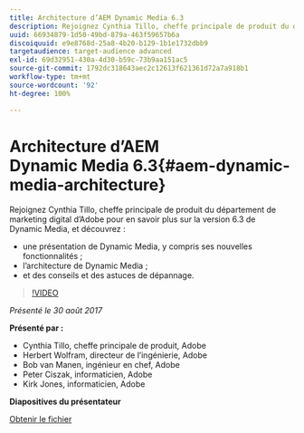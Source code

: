 ```yaml
---
title: Architecture d’AEM Dynamic Media 6.3
description: Rejoignez Cynthia Tillo, cheffe principale de produit du département de marketing digital d’Adobe pour en savoir plus sur la version 6.3 de Dynamic Media.
uuid: 66934879-1d50-49bd-879a-463f59657b6a
discoiquuid: e9e8768d-25a8-4b20-b129-1b1e1732dbb9
targetaudience: target-audience advanced
exl-id: 69d32951-430a-4d30-b59c-73b9aa151ac5
source-git-commit: 1792dc318643aec2c12613f621361d72a7a918b1
workflow-type: tm+mt
source-wordcount: '92'
ht-degree: 100%

---
```


# Architecture d’AEM Dynamic Media 6.3{#aem-dynamic-media-architecture}

Rejoignez Cynthia Tillo, cheffe principale de produit du département de marketing digital d’Adobe pour en savoir plus sur la version 6.3 de Dynamic Media, et découvrez :

* une présentation de Dynamic Media, y compris ses nouvelles fonctionnalités ;
* l’architecture de Dynamic Media ;
* et des conseils et des astuces de dépannage.

>[!VIDEO](https://video.tv.adobe.com/v/19570/?quality=9)

*Présenté le 30 août 2017*

**Présenté par :**

* Cynthia Tillo, cheffe principale de produit, Adobe
* Herbert Wolfram, directeur de l’ingénierie, Adobe
* Bob van Manen, ingénieur en chef, Adobe
* Peter Ciszak, informaticien, Adobe
* Kirk Jones, informaticien, Adobe

**Diapositives du présentateur**

[Obtenir le fichier](assets/dynamicmedia83017.pdf)
<!--
[Get back to the Overview](https://helpx.adobe.com/experience-manager/kt/eseminars/gems/aem-index.html)
-->

